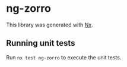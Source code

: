 # ng-zorro

This library was generated with [Nx](https://nx.dev).

## Running unit tests

Run `nx test ng-zorro` to execute the unit tests.
